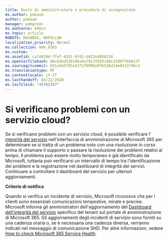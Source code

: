 ```yaml
---
title: Ruolo di amministratore e procedure di assegnazione
ms.author: pebaum
author: pebaum
manager: pamgreen
ms.audience: Admin
ms.topic: article
ROBOTS: NOINDEX, NOFOLLOW
localization_priority: Normal
ms.collection: Adm_O365
ms.custom: ''
ms.assetid: ca7d439d-ffe7-4351-bfd1-b022e4056138
ms.openlocfilehash: 8bc63bd52b1d6a9a7913f025c9dc3390ffbb023f
ms.sourcegitcommit: 631cbb5f03e5371f0995e976536d24e9d13746c3
ms.translationtype: MT
ms.contentlocale: it-IT
ms.lasthandoff: 04/22/2020
ms.locfileid: "43762357"
---
```

# <a name="experiencing-problems-with-a-cloud-service"></a>Si verificano problemi con un servizio cloud?

Se si verificano problemi con un servizio cloud, è possibile verificare l' [integrità del servizio](https://admin.microsoft.com/AdminPortal/Home#/servicehealth) nell'interfaccia di amministrazione di Microsoft 365 per determinare se si tratta di un problema noto con una risoluzione in corso prima di chiamare il supporto o passare la risoluzione dei problemi relativi al tempo. Il problema può essere molto temporaneo e già identificato da Microsoft, tuttavia può verificarsi un intervallo di tempo tra l'identificazione dei problemi e la registrazione nel dashboard di integrità dei servizi. Continuare a controllare il dashboard del servizio per ulteriori aggiornamenti.

**Criterio di notifica**

Quando si verifica un incidente di servizio, Microsoft riconosce che per i clienti sono essenziali comunicazioni tempestive, mirate e precise. Microsoft informa gli amministratori dell'aggiornamento del [Dashboard dell'integrità del servizio](https://admin.microsoft.com/AdminPortal/Home#/servicehealth) specifico del tenant sul portale di amministrazione di Microsoft 365. Gli aggiornamenti degli incidenti di servizio sono forniti su una cadenza oraria o, se è necessaria una cadenza diversa, verranno indicati nel messaggio di comunicazione SHD. Per altre informazioni, vedere [How to check Microsoft 365 Service Health](https://docs.microsoft.com/office365/enterprise/view-service-health).


